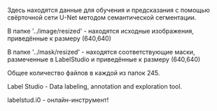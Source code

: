 Здесь находятся данные для обучения и предсказания с помощью свёрточной сети U-Net методом семантической сегментации.

В папке '../image/resized' - находятся исходные изображения, приведённые к размеру (640,640)

В папке '../mask/resized' - находятся соответствующие маски, размеченные в LabelStudio и приведённые к размеру (640,640)

Общее количество файлов в каждой из папок  245.

Label Studio - Data labeling, annotation and exploration tool.

labelstud.i0 - онлайн-инструмент!
